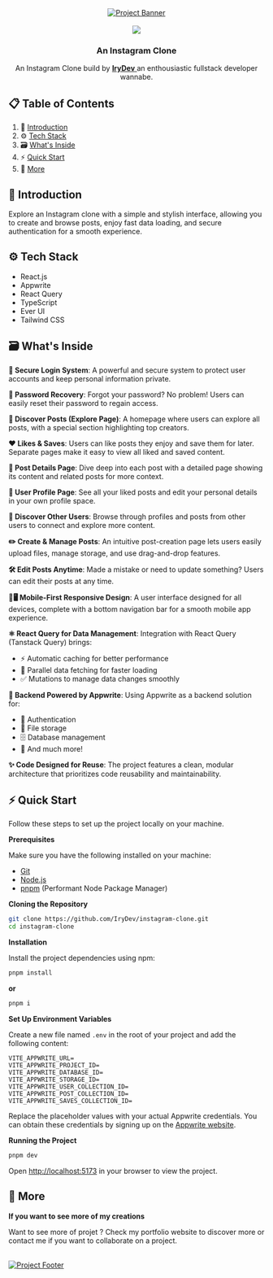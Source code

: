 <div align="center">
    <a href="https://instagram-clone.vercel.app/" target="_blank">
      <img src="https://github.com/user-attachments/assets/ea04fd88-95a2-4fd8-be96-5b367a25649d" alt="Project Banner"/>
    </a>
  <br />
  <br />

  <div>
    <img src="https://skills-icons.vercel.app/api/icons?i=react,reactquery,ts,appwrite,shadcnui,tailwindcss" />
  </div>

  <h3 align="center">An Instagram Clone</h3>

   <div align="center">
     An Instagram Clone build by <a href="https://rey-kosso.com/" target="_blank"><b>IryDev</b> </a>an enthousiastic fullstack developer wannabe.
    </div>
</div>

## 📋 <a name="table">Table of Contents</a>

1. 📱 [Introduction](#introduction)
2. ⚙️ [Tech Stack](#tech-stack)
3. 🗃️ [What's Inside](#whatsinside)
4. ⚡ [Quick Start](#quick-start)
5. 🚀 [More](#more)

## <a name="introduction">📱 Introduction</a>

Explore an Instagram clone with a simple and stylish interface, allowing you to create and browse posts, enjoy fast data loading, and secure authentication for a smooth experience.

## <a name="tech-stack">⚙️ Tech Stack</a>

- React.js
- Appwrite
- React Query
- TypeScript
- Ever UI
- Tailwind CSS

## <a name="whatsinside">🗃️ What's Inside</a>

**🔐 Secure Login System**: A powerful and secure system to protect user accounts and keep personal information private.

**🔑 Password Recovery**: Forgot your password? No problem! Users can easily reset their password to regain access.

**🌟 Discover Posts (Explore Page)**: A homepage where users can explore all posts, with a special section highlighting top creators.

**❤️ Likes & Saves**: Users can like posts they enjoy and save them for later. Separate pages make it easy to view all liked and saved content.

**📰 Post Details Page**: Dive deep into each post with a detailed page showing its content and related posts for more context.

**👤 User Profile Page**: See all your liked posts and edit your personal details in your own profile space.

**🔎 Discover Other Users**: Browse through profiles and posts from other users to connect and explore more content.

**✏️ Create & Manage Posts**: An intuitive post-creation page lets users easily upload files, manage storage, and use drag-and-drop features.

**🛠️ Edit Posts Anytime**: Made a mistake or need to update something? Users can edit their posts at any time.

**📱🖥️ Mobile-First Responsive Design**: A user interface designed for all devices, complete with a bottom navigation bar for a smooth mobile app experience.

**⚛️ React Query for Data Management**: Integration with React Query (Tanstack Query) brings:

- ⚡ Automatic caching for better performance
- 🔄 Parallel data fetching for faster loading
- ✅ Mutations to manage data changes smoothly

**💾 Backend Powered by Appwrite**: Using Appwrite as a backend solution for:

- 🔐 Authentication
- 📂 File storage
- 🗄 Database management
- 🚀 And much more!

**✨ Code Designed for Reuse**: The project features a clean, modular architecture that prioritizes code reusability and maintainability.

## <a name="quick-start">⚡ Quick Start</a>

Follow these steps to set up the project locally on your machine.

**Prerequisites**

Make sure you have the following installed on your machine:

- [Git](https://git-scm.com/)
- [Node.js](https://nodejs.org/en)
- [pnpm](https://pnpm.io/) (Performant Node Package Manager)

**Cloning the Repository**

```bash
git clone https://github.com/IryDev/instagram-clone.git
cd instagram-clone
```

**Installation**

Install the project dependencies using npm:

```bash
pnpm install
```

**or**

```bash
pnpm i
```

**Set Up Environment Variables**

Create a new file named `.env` in the root of your project and add the following content:

```env
VITE_APPWRITE_URL=
VITE_APPWRITE_PROJECT_ID=
VITE_APPWRITE_DATABASE_ID=
VITE_APPWRITE_STORAGE_ID=
VITE_APPWRITE_USER_COLLECTION_ID=
VITE_APPWRITE_POST_COLLECTION_ID=
VITE_APPWRITE_SAVES_COLLECTION_ID=
```

Replace the placeholder values with your actual Appwrite credentials. You can obtain these credentials by signing up on the [Appwrite website](https://appwrite.io/).

**Running the Project**

```bash
pnpm dev
```

Open [http://localhost:5173](http://localhost:5173) in your browser to view the project.

## <a name="more">🚀 More </a>

**If you want to see more of my creations**

Want to see more of projet ? Check my portfolio website to discover more or contact me if you want to collaborate on a project.

<br />
    <a href="https://rey-kosso.com/" target="_blank">
      <img src="https://github.com/user-attachments/assets/1c30a346-702a-4cf3-8647-e970409de8e9" alt="Project Footer"/>
    </a>
<br />

